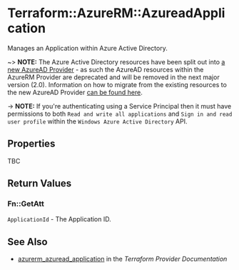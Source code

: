 # Terraform::AzureRM::AzureadApplication

Manages an Application within Azure Active Directory.

~> **NOTE:** The Azure Active Directory resources have been split out into [a new AzureAD Provider](http://terraform.io/docs/providers/azuread/index.html) - as such the AzureAD resources within the AzureRM Provider are deprecated and will be removed in the next major version (2.0). Information on how to migrate from the existing resources to the new AzureAD Provider [can be found here](../guides/migrating-to-azuread.html).

-> **NOTE:** If you're authenticating using a Service Principal then it must have permissions to both `Read and write all applications` and `Sign in and read user profile` within the `Windows Azure Active Directory` API.

## Properties

TBC

## Return Values

### Fn::GetAtt

`ApplicationId` - The Application ID.

## See Also

* [azurerm_azuread_application](https://www.terraform.io/docs/providers/azurerm/r/azuread_application.html) in the _Terraform Provider Documentation_